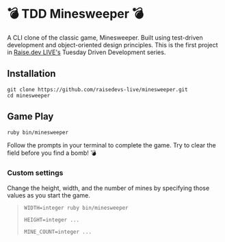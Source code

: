 # 💣 TDD Minesweeper 💣
A CLI clone of the classic game, Minesweeper. Built using test-driven development and object-oriented design principles.
This is the first project in [Raise.dev LIVE's](https://raise.dev/live) Tuesday Driven Development series.

## Installation
```shell
git clone https://github.com/raisedevs-live/minesweeper.git
cd minesweeper
```

## Game Play
```shell
ruby bin/minesweeper
```
Follow the prompts in your terminal to complete the game. Try to clear the field before you find a bomb! 💣

### Custom settings
Change the height, width, and the number of mines by specifying those values as you start the game.
>`WIDTH=integer ruby bin/minesweeper`
> 
>`HEIGHT=integer ...`
> 
>`MINE_COUNT=integer ...`

